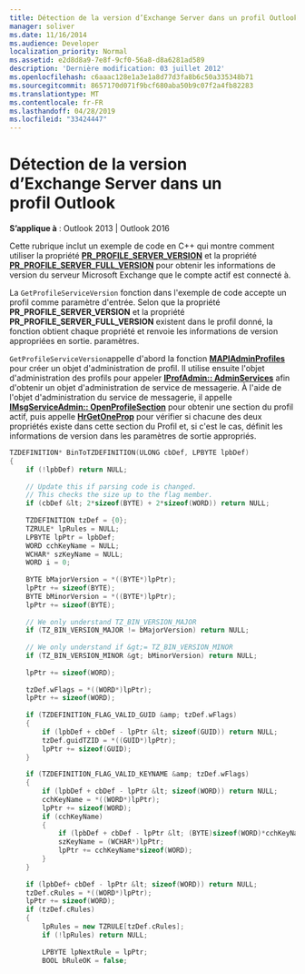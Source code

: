```yaml
---
title: Détection de la version d’Exchange Server dans un profil Outlook
manager: soliver
ms.date: 11/16/2014
ms.audience: Developer
localization_priority: Normal
ms.assetid: e2d8d8a9-7e8f-9cf0-56a8-d8a6281ad589
description: 'Dernière modification: 03 juillet 2012'
ms.openlocfilehash: c6aaac128e1a3e1a8d77d3fa8b6c50a335348b71
ms.sourcegitcommit: 8657170d071f9bcf680aba50b9c07f2a4fb82283
ms.translationtype: MT
ms.contentlocale: fr-FR
ms.lasthandoff: 04/28/2019
ms.locfileid: "33424447"
---
```

# <a name="detect-the-version-of-exchange-server-in-an-outlook-profile"></a>Détection de la version d’Exchange Server dans un profil Outlook

**S’applique à** : Outlook 2013 | Outlook 2016 
  
Cette rubrique inclut un exemple de code en C++ qui montre comment utiliser la propriété **[PR_PROFILE_SERVER_VERSION](pidtagprofileserverversion-canonical-property.md)** et la propriété **[PR_PROFILE_SERVER_FULL_VERSION](pidtagprofileserverfullversion-canonical-property.md)** pour obtenir les informations de version du serveur Microsoft Exchange que le compte actif est connecté à. 
  
La `GetProfileServiceVersion` fonction dans l'exemple de code accepte un profil comme paramètre d'entrée. Selon que la propriété **PR_PROFILE_SERVER_VERSION** et la propriété **PR_PROFILE_SERVER_FULL_VERSION** existent dans le profil donné, la fonction obtient chaque propriété et renvoie les informations de version appropriées en sortie. paramètres. 
  
`GetProfileServiceVersion`appelle d'abord la fonction **[MAPIAdminProfiles](mapiadminprofiles.md)** pour créer un objet d'administration de profil. Il utilise ensuite l'objet d'administration des profils pour appeler **[IProfAdmin:: AdminServices](iprofadmin-adminservices.md)** afin d'obtenir un objet d'administration de service de messagerie. À l'aide de l'objet d'administration du service de messagerie, il appelle **[IMsgServiceAdmin:: OpenProfileSection](imsgserviceadmin-openprofilesection.md)** pour obtenir une section du profil actif, puis appelle **[HrGetOneProp](hrgetoneprop.md)** pour vérifier si chacune des deux propriétés existe dans cette section du Profil et, si c'est le cas, définit les informations de version dans les paramètres de sortie appropriés. 
  
```cpp
TZDEFINITION* BinToTZDEFINITION(ULONG cbDef, LPBYTE lpbDef) 
{ 
    if (!lpbDef) return NULL; 
 
    // Update this if parsing code is changed. 
    // This checks the size up to the flag member. 
    if (cbDef &lt; 2*sizeof(BYTE) + 2*sizeof(WORD)) return NULL; 
 
    TZDEFINITION tzDef = {0}; 
    TZRULE* lpRules = NULL; 
    LPBYTE lpPtr = lpbDef; 
    WORD cchKeyName = NULL; 
    WCHAR* szKeyName = NULL; 
    WORD i = 0; 
 
    BYTE bMajorVersion = *((BYTE*)lpPtr); 
    lpPtr += sizeof(BYTE); 
    BYTE bMinorVersion = *((BYTE*)lpPtr); 
    lpPtr += sizeof(BYTE); 
 
    // We only understand TZ_BIN_VERSION_MAJOR 
    if (TZ_BIN_VERSION_MAJOR != bMajorVersion) return NULL; 
 
    // We only understand if &gt;= TZ_BIN_VERSION_MINOR 
    if (TZ_BIN_VERSION_MINOR &gt; bMinorVersion) return NULL; 
 
    lpPtr += sizeof(WORD); 
 
    tzDef.wFlags = *((WORD*)lpPtr); 
    lpPtr += sizeof(WORD); 
 
    if (TZDEFINITION_FLAG_VALID_GUID &amp; tzDef.wFlags) 
    { 
        if (lpbDef + cbDef - lpPtr &lt; sizeof(GUID)) return NULL; 
        tzDef.guidTZID = *((GUID*)lpPtr); 
        lpPtr += sizeof(GUID); 
    } 
 
    if (TZDEFINITION_FLAG_VALID_KEYNAME &amp; tzDef.wFlags) 
    { 
        if (lpbDef + cbDef - lpPtr &lt; sizeof(WORD)) return NULL; 
        cchKeyName = *((WORD*)lpPtr); 
        lpPtr += sizeof(WORD); 
        if (cchKeyName) 
        { 
            if (lpbDef + cbDef - lpPtr &lt; (BYTE)sizeof(WORD)*cchKeyName) return NULL; 
            szKeyName = (WCHAR*)lpPtr; 
            lpPtr += cchKeyName*sizeof(WORD); 
        } 
    } 
 
    if (lpbDef+ cbDef - lpPtr &lt; sizeof(WORD)) return NULL; 
    tzDef.cRules = *((WORD*)lpPtr); 
    lpPtr += sizeof(WORD); 
    if (tzDef.cRules) 
    { 
        lpRules = new TZRULE[tzDef.cRules]; 
        if (!lpRules) return NULL; 
 
        LPBYTE lpNextRule = lpPtr; 
        BOOL bRuleOK = false; 

```


